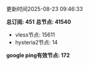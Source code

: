 更新时间2025-08-23 09:46:33

**总订阅: 451**
**总节点: 41540**
- vless节点: 15611
- hysteria2节点: 14

**google ping有效节点: 172**
